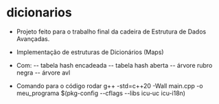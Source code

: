 # dicionarios

- Projeto feito para o trabalho final da cadeira
de Estrutura de Dados Avançadas.

- Implementação de estruturas de Dicionários (Maps)

- Com:
    -- tabela hash encadeada
    -- tabela hash aberta
    -- árvore rubro negra
    -- árvore avl

- Comando para o código rodar
g++ -std=c++20 -Wall  main.cpp -o meu_programa $(pkg-config --cflags --libs icu-uc icu-i18n)
